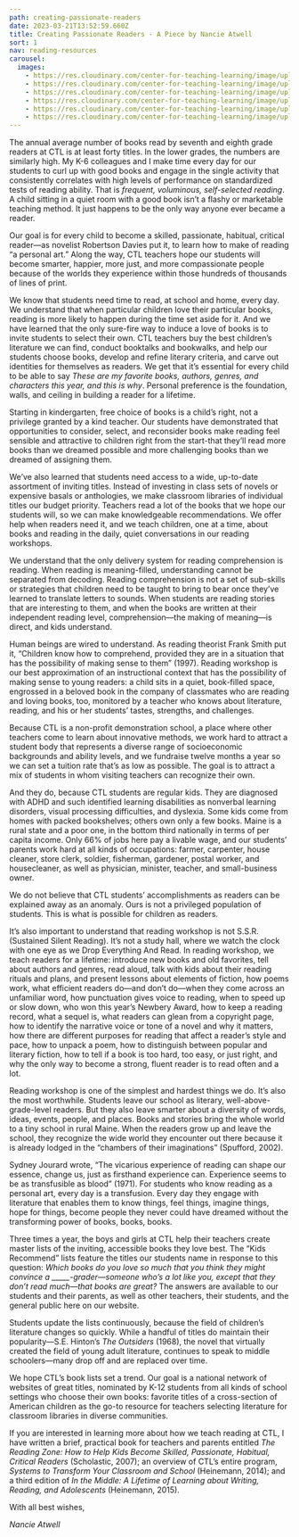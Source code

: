 ```yaml
---
path: creating-passionate-readers
date: 2023-03-21T13:52:59.660Z
title: Creating Passionate Readers - A Piece by Nancie Atwell
sort: 1
nav: reading-resources
carousel:
  images:
    - https://res.cloudinary.com/center-for-teaching-learning/image/upload/v1636667663/200114_untitledshoot_DSC_4012_m0ildc.jpg
    - https://res.cloudinary.com/center-for-teaching-learning/image/upload/v1636667659/200114_untitledshoot_DSC_3932_jabk4y.jpg
    - https://res.cloudinary.com/center-for-teaching-learning/image/upload/v1636667655/200114_untitledshoot_DSC_3799_fihvaf.jpg
    - https://res.cloudinary.com/center-for-teaching-learning/image/upload/v1635088626/200114_untitledshoot_DSC_3566_ykf1la.jpg
    - https://res.cloudinary.com/center-for-teaching-learning/image/upload/v1635088623/200114_untitledshoot_DSC_3868_vbltj7.jpg
    - https://res.cloudinary.com/center-for-teaching-learning/image/upload/v1635088620/200114_untitledshoot_DSC_3838_sbrwp1.jpg
---
```


The annual average number of books read by seventh and eighth grade readers at CTL is at least forty titles. In the lower grades, the numbers are similarly high. My K-6 colleagues and I make time every day for our students to curl up with good books and engage in the single activity that consistently correlates with high levels of performance on standardized tests of reading ability. That is _frequent, voluminous, self-selected reading_. A child sitting in a quiet room with a good book isn’t a flashy or marketable teaching method. It just happens to be the only way anyone ever became a reader.

Our goal is for every child to become a skilled, passionate, habitual, critical reader—as novelist Robertson Davies put it, to learn how to make of reading “a personal art.” Along the way, CTL teachers hope our students will become smarter, happier, more just, and more compassionate people because of the worlds they experience within those hundreds of thousands of lines of print.

We know that students need time to read, at school and home, every day. We understand that when particular children love their particular books, reading is more likely to happen during the time set aside for it. And we have learned that the only sure-fire way to induce a love of books is to invite students to select their own. CTL teachers buy the best children’s literature we can find, conduct booktalks and bookwalks, and help our students choose books, develop and refine literary criteria, and carve out identities for themselves as readers. We get that it’s essential for every child to be able to say _These are my favorite books, authors, genres, and characters this year, and this is why_. Personal preference is the foundation, walls, and ceiling in building a reader for a lifetime.

Starting in kindergarten, free choice of books is a child’s right, not a privilege granted by a kind teacher. Our students have demonstrated that opportunities to consider, select, and reconsider books make reading feel sensible and attractive to children right from the start-that they’ll read more books than we dreamed possible and more challenging books than we dreamed of assigning them.

We’ve also learned that students need access to a wide, up-to-date assortment of inviting titles. Instead of investing in class sets of novels or expensive basals or anthologies, we make classroom libraries of individual titles our budget priority. Teachers read a lot of the books that we hope our students will, so we can make knowledgeable recommendations. We offer help when readers need it, and we teach children, one at a time, about books and reading in the daily, quiet conversations in our reading workshops.

We understand that the only delivery system for reading comprehension is reading. When reading is meaning-filled, understanding cannot be separated from decoding. Reading comprehension is not a set of sub-skills or strategies that children need to be taught to bring to bear once they’ve learned to translate letters to sounds. When students are reading stories that are interesting to them, and when the books are written at their independent reading level, comprehension—the making of meaning—is direct, and kids understand.

Human beings are wired to understand. As reading theorist Frank Smith put it, “Children know how to comprehend, provided they are in a situation that has the possibility of making sense to them” (1997). Reading workshop is our best approximation of an instructional context that has the possibility of making sense to young readers: a child sits in a quiet, book-filled space, engrossed in a beloved book in the company of classmates who are reading and loving books, too, monitored by a teacher who knows about literature, reading, and his or her students’ tastes, strengths, and challenges.

Because CTL is a non-profit demonstration school, a place where other teachers come to learn about innovative methods, we work hard to attract a student body that represents a diverse range of socioeconomic backgrounds and ability levels, and we fundraise twelve months a year so we can set a tuition rate that’s as low as possible. The goal is to attract a mix of students in whom visiting teachers can recognize their own.

And they do, because CTL students are regular kids. They are diagnosed with ADHD and such identified learning disabilities as nonverbal learning disorders, visual processing difficulties, and dyslexia. Some kids come from homes with packed bookshelves; others own only a few books. Maine is a rural state and a poor one, in the bottom third nationally in terms of per capita income. Only 66% of jobs here pay a livable wage, and our students’ parents work hard at all kinds of occupations: farmer, carpenter, house cleaner, store clerk, soldier, fisherman, gardener, postal worker, and housecleaner, as well as physician, minister, teacher, and small-business owner.

We do not believe that CTL students’ accomplishments as readers can be explained away as an anomaly. Ours is not a privileged population of students. This is what is possible for children as readers.

It’s also important to understand that reading workshop is not S.S.R. (Sustained Silent Reading). It’s not a study hall, where we watch the clock with one eye as we Drop Everything And Read. In reading workshop, we teach readers for a lifetime: introduce new books and old favorites, tell about authors and genres, read aloud, talk with kids about their reading rituals and plans, and present lessons about elements of fiction, how poems work, what efficient readers do—and don’t do—when they come across an unfamiliar word, how punctuation gives voice to reading, when to speed up or slow down, who won this year’s Newbery Award, how to keep a reading record, what a sequel is, what readers can glean from a copyright page, how to identify the narrative voice or tone of a novel and why it matters, how there are different purposes for reading that affect a reader’s style and pace, how to unpack a poem, how to distinguish between popular and literary fiction, how to tell if a book is too hard, too easy, or just right, and why the only way to become a strong, fluent reader is to read often and a lot.

Reading workshop is one of the simplest and hardest things we do. It’s also the most worthwhile. Students leave our school as literary, well-above-grade-level readers. But they also leave smarter about a diversity of words, ideas, events, people, and places. Books and stories bring the whole world to a tiny school in rural Maine. When the readers grow up and leave the school, they recognize the wide world they encounter out there because it is already lodged in the “chambers of their imaginations” (Spufford, 2002).

Sydney Jourard wrote, “The vicarious experience of reading can shape our essence, change us, just as firsthand experience can. Experience seems to be as transfusible as blood” (1971). For students who know reading as a personal art, every day is a transfusion. Every day they engage with literature that enables them to know things, feel things, imagine things, hope for things, become people they never could have dreamed without the transforming power of books, books, books.

Three times a year, the boys and girls at CTL help their teachers create master lists of the inviting, accessible books they love best. The “Kids Recommend” lists feature the titles our students name in response to this question: _Which books do you love so much that you think they might convince a \_\_\_\_\_-grader—someone who’s a lot like you, except that they don’t read much—that books are great?_ The answers are available to our students and their parents, as well as other teachers, their students, and the general public here on our website.

Students update the lists continuously, because the field of children’s literature changes so quickly. While a handful of titles do maintain their popularity—S.E. Hinton’s _The Outsiders_ (1968), the novel that virtually created the field of young adult literature, continues to speak to middle schoolers—many drop off and are replaced over time.

We hope CTL’s book lists set a trend. Our goal is a national network of websites of great titles, nominated by K-12 students from all kinds of school settings who choose their own books: favorite titles of a cross-section of American children as the go-to resource for teachers selecting literature for classroom libraries in diverse communities.

If you are interested in learning more about how we teach reading at CTL, I have written a brief, practical book for teachers and parents entitled _The Reading Zone: How to Help Kids Become Skilled, Passionate, Habitual, Critical Readers_ (Scholastic, 2007); an overview of CTL’s entire program, _Systems to Transform Your Classroom and School_ (Heinemann, 2014); and a third edition of _In the Middle: A Lifetime of Learning about Writing, Reading, and Adolescents_ (Heinemann, 2015).

With all best wishes,

_Nancie Atwell_
